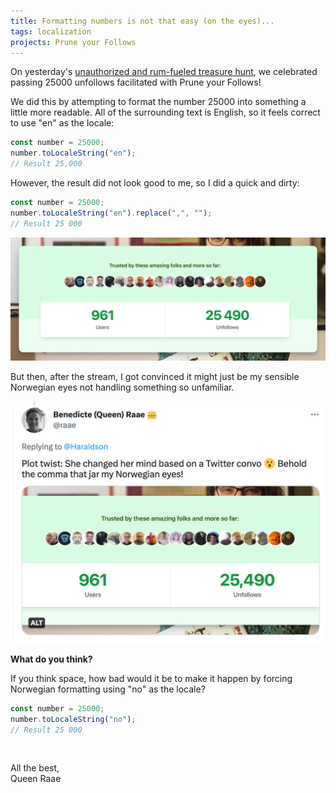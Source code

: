```yaml
---
title: Formatting numbers is not that easy (on the eyes)...
tags: localization
projects: Prune your Follows
---
```


On yesterday's [unauthorized and rum-fueled treasure hunt](https://www.youtube.com/live/HN0nPJ52gUk), we celebrated passing 25000 unfollows facilitated with Prune your Follows!

We did this by attempting to format the number 25000 into something a little more readable. All of the surrounding text is English, so it feels correct to use "en" as the locale:

```js
const number = 25000;
number.toLocaleString("en");
// Result 25,000
```

However, the result did not look good to me, so I did a quick and dirty:

```js
const number = 25000;
number.toLocaleString("en").replace(",", "");
// Result 25 000
```

[![Showcasing 25490 formatted as 25 490](./screenshot-numbers.png)](https://pruneyourfollows.com)

But then, after the stream, I got convinced it might just be my sensible Norwegian eyes not handling something so unfamiliar.

[![Plot twist: She changed her mind based on a Twitter convo 😮 Behold the comma that jar my Norwegian eyes!](./tweet.png)](https://twitter.com/raae/status/1631377391816671232)

**What do you think?**

If you think space, how bad would it be to make it happen by forcing Norwegian formatting using "no" as the locale?

```js
const number = 25000;
number.toLocaleString("no");
// Result 25 000
```

&nbsp;

All the best,\
Queen Raae
